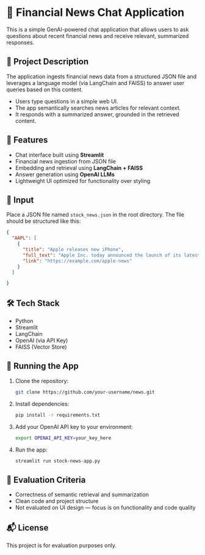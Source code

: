 
# 💬 Financial News Chat Application

This is a simple GenAI-powered chat application that allows users to ask questions about recent financial news and receive relevant, summarized responses.

## 📌 Project Description

The application ingests financial news data from a structured JSON file and leverages a language model (via LangChain and FAISS) to answer user queries based on this content.

- Users type questions in a simple web UI.
- The app semantically searches news articles for relevant context.
- It responds with a summarized answer, grounded in the retrieved content.

## 🚀 Features

- Chat interface built using **Streamlit**
- Financial news ingestion from JSON file
- Embedding and retrieval using **LangChain + FAISS**
- Answer generation using **OpenAI LLMs**
- Lightweight UI optimized for functionality over styling

## 📂 Input

Place a JSON file named `stock_news.json` in the root directory. The file should be structured like this:

```json
{
  "AAPL": [
    {
      "title": "Apple releases new iPhone",
      "full_text": "Apple Inc. today announced the launch of its latest iPhone...",
      "link": "https://example.com/apple-news"
    }
  ]

}
```

## 🛠️ Tech Stack

- Python
- Streamlit
- LangChain
- OpenAI (via API Key)
- FAISS (Vector Store)

## 🧪 Running the App

1. Clone the repository:
   ```bash
   git clone https://github.com/your-username/news.git
   ```

2. Install dependencies:
   ```bash
   pip install -r requirements.txt
   ```

3. Add your OpenAI API key to your environment:
   ```bash
   export OPENAI_API_KEY=your_key_here
   ```

4. Run the app:
   ```bash
   streamlit run stock-news-app.py
   ```

## 📄 Evaluation Criteria

- Correctness of semantic retrieval and summarization
- Clean code and project structure
- Not evaluated on UI design — focus is on functionality and code quality

## 📬 License

This project is for evaluation purposes only.
